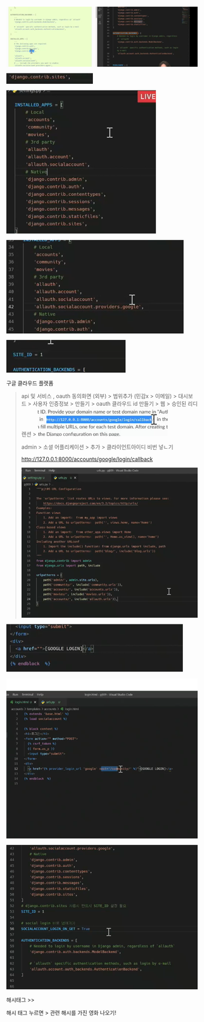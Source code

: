 ![image-20220522173317405](0420.assets/image-20220522173317405.png)

![image-20220522173332453](0420.assets/image-20220522173332453.png)

![image-20220522173351563](0420.assets/image-20220522173351563.png)

![image-20220522173423458](0420.assets/image-20220522173423458.png)

![image-20220522173607252](0420.assets/image-20220522173607252.png)

구글 클라우드 플랫폼

> api 및 서비스 , oauth 동의화면 (외부) >  범위추가 (민감x > 이메일) > 대시보드 > 사용자 인증정보 > 만들기 > oauth 클라우드 id 만들기 > 웹 > 승인된 리디렌션 > ![image-20220522174806827](0420.assets/image-20220522174806827.png)
>
> admin > 소셜 어플리케이션 > 추가 > 클라이언트아이디 비번 넣ㄴ기
>
> http://127.0.0.1:8000/accounts/google/login/callback
>
> ![image-20220522175044821](0420.assets/image-20220522175044821.png)

![image-20220522175215802](0420.assets/image-20220522175215802.png)

![image-20220522175327981](0420.assets/image-20220522175327981.png)

![image-20220522175425337](0420.assets/image-20220522175425337.png)



해시태그 >> 

해시 태그 누르면 > 관련 해시를 가진 영화 나오기!

